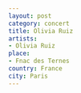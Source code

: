 ```yaml
---
layout: post
category: concert
title: Olivia Ruiz
artists: 
- Olivia Ruiz
place: 
- Fnac des Ternes
country: France
city: Paris
---
```


